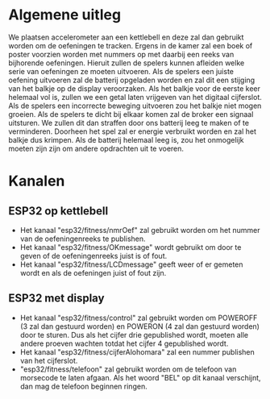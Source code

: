 # Algemene uitleg
We plaatsen accelerometer aan een kettlebell en deze zal dan gebruikt worden om de oefeningen te tracken. Ergens in de kamer zal een boek of poster voorzien worden met nummers op met daarbij een reeks van bijhorende oefeningen. Hieruit zullen de spelers kunnen afleiden welke serie van oefeningen ze moeten uitvoeren. Als de spelers een juiste oefening uitvoeren zal de batterij opgeladen worden en zal dit een stijging van het balkje op de display veroorzaken. Als het balkje voor de eerste keer helemaal vol is, zullen we een getal laten vrijgeven van het digitaal cijferslot. Als de spelers een incorrecte beweging uitvoeren zou het balkje niet mogen groeien. Als de spelers te dicht bij elkaar komen zal de broker een signaal uitsturen. We zullen dit dan straffen door ons batterij leeg te maken of te verminderen. Doorheen het spel zal er energie verbruikt worden en zal het balkje dus krimpen. Als de batterij helemaal leeg is, zou het onmogelijk moeten zijn zijn om andere opdrachten uit te voeren.

# Kanalen
## ESP32 op kettlebell
- Het kanaal "esp32/fitness/nmrOef" zal gebruikt worden om het nummer van de oefeningenreeks te publishen. 
- Het kanaal "esp32/fitness/OKmessage" wordt gebruikt om door te geven of de oefeningenreeks juist is of fout.
- Het kanaal "esp32/fitness/LCDmessage" geeft weer of er gemeten wordt en als de oefeningen juist of fout zijn.

## ESP32 met display
- Het kanaal "esp32/fitness/control" zal gebruikt worden om POWEROFF (3 zal dan gestuurd worden) en  POWERON (4 zal dan gestuurd worden) door te sturen. Dus als het cijfer drie gepublished wordt, moeten alle andere proeven wachten totdat het cijfer 4 gepublished wordt.
- Het kanaal "esp32/fitness/cijferAlohomara" zal een nummer publishen van het cijferslot.
- "esp32/fitness/telefoon" zal gebruikt worden om de telefoon van morsecode te laten afgaan. Als het woord "BEL" op dit kanaal verschijnt, dan mag de telefoon beginnen ringen. 

